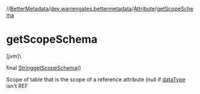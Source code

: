 //[BetterMetadata](../../../index.md)/[dev.warrengates.bettermetadata](../index.md)/[Attribute](index.md)/[getScopeSchema](get-scope-schema.md)

# getScopeSchema

[jvm]\

final [String](https://docs.oracle.com/javase/8/docs/api/java/lang/String.html)[getScopeSchema](get-scope-schema.md)()

Scope of table that is the scope of a reference attribute (null if [dataType](index.md#-1986249784%2FProperties%2F-1216412040) isn't REF
